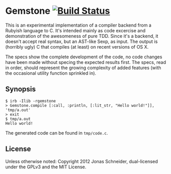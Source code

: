 # Gemstone [![Build Status](https://secure.travis-ci.org/jonasschneider/gemstone.png)](http://travis-ci.org/jonasschneider/gemstone)

This is an experimental implementation of a compiler backend from a Rubyish language to C. It's intended mainly as code excercise and demonstration of the awesomeness of pure TDD. Since it's a backend, it doesn't accept real syntax, but an AST-like Sexp, as input. The output is (horribly ugly) C that compiles (at least) on recent versions of OS X.

The specs show the complete development of the code, no code changes have been made without specing the expected results first. The specs, read in order, should represent the growing complexity of added features (with the occasional utility function sprinkled in).

## Synopsis

    $ irb -Ilib -rgemstone
    > Gemstone.compile [:call, :println, [:lit_str, "Hello world!"]], 'tmp/a.out'
    > exit
    $ tmp/a.out
    Hello world!

The generated code can be found in `tmp/code.c`.

## License
Unless otherwise noted: Copyright 2012 Jonas Schneider, dual-licensed under the GPLv3 and the MIT License.